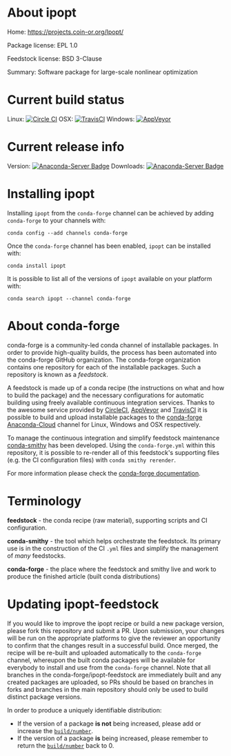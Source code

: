 About ipopt
===========

Home: https://projects.coin-or.org/Ipopt/

Package license: EPL 1.0

Feedstock license: BSD 3-Clause

Summary: Software package for large-scale nonlinear optimization



Current build status
====================

Linux: [![Circle CI](https://circleci.com/gh/conda-forge/ipopt-feedstock.svg?style=shield)](https://circleci.com/gh/conda-forge/ipopt-feedstock)
OSX: [![TravisCI](https://travis-ci.org/conda-forge/ipopt-feedstock.svg?branch=master)](https://travis-ci.org/conda-forge/ipopt-feedstock)
Windows: [![AppVeyor](https://ci.appveyor.com/api/projects/status/github/conda-forge/ipopt-feedstock?svg=True)](https://ci.appveyor.com/project/conda-forge/ipopt-feedstock/branch/master)

Current release info
====================
Version: [![Anaconda-Server Badge](https://anaconda.org/conda-forge/ipopt/badges/version.svg)](https://anaconda.org/conda-forge/ipopt)
Downloads: [![Anaconda-Server Badge](https://anaconda.org/conda-forge/ipopt/badges/downloads.svg)](https://anaconda.org/conda-forge/ipopt)

Installing ipopt
================

Installing `ipopt` from the `conda-forge` channel can be achieved by adding `conda-forge` to your channels with:

```
conda config --add channels conda-forge
```

Once the `conda-forge` channel has been enabled, `ipopt` can be installed with:

```
conda install ipopt
```

It is possible to list all of the versions of `ipopt` available on your platform with:

```
conda search ipopt --channel conda-forge
```


About conda-forge
=================

conda-forge is a community-led conda channel of installable packages.
In order to provide high-quality builds, the process has been automated into the
conda-forge GitHub organization. The conda-forge organization contains one repository
for each of the installable packages. Such a repository is known as a *feedstock*.

A feedstock is made up of a conda recipe (the instructions on what and how to build
the package) and the necessary configurations for automatic building using freely
available continuous integration services. Thanks to the awesome service provided by
[CircleCI](https://circleci.com/), [AppVeyor](http://www.appveyor.com/)
and [TravisCI](https://travis-ci.org/) it is possible to build and upload installable
packages to the [conda-forge](https://anaconda.org/conda-forge)
[Anaconda-Cloud](http://docs.anaconda.org/) channel for Linux, Windows and OSX respectively.

To manage the continuous integration and simplify feedstock maintenance
[conda-smithy](http://github.com/conda-forge/conda-smithy) has been developed.
Using the ``conda-forge.yml`` within this repository, it is possible to re-render all of
this feedstock's supporting files (e.g. the CI configuration files) with ``conda smithy rerender``.

For more information please check the [conda-forge documentation](https://conda-forge.org/docs/).

Terminology
===========

**feedstock** - the conda recipe (raw material), supporting scripts and CI configuration.

**conda-smithy** - the tool which helps orchestrate the feedstock.
                   Its primary use is in the construction of the CI ``.yml`` files
                   and simplify the management of *many* feedstocks.

**conda-forge** - the place where the feedstock and smithy live and work to
                  produce the finished article (built conda distributions)


Updating ipopt-feedstock
========================

If you would like to improve the ipopt recipe or build a new
package version, please fork this repository and submit a PR. Upon submission,
your changes will be run on the appropriate platforms to give the reviewer an
opportunity to confirm that the changes result in a successful build. Once
merged, the recipe will be re-built and uploaded automatically to the
`conda-forge` channel, whereupon the built conda packages will be available for
everybody to install and use from the `conda-forge` channel.
Note that all branches in the conda-forge/ipopt-feedstock are
immediately built and any created packages are uploaded, so PRs should be based
on branches in forks and branches in the main repository should only be used to
build distinct package versions.

In order to produce a uniquely identifiable distribution:
 * If the version of a package **is not** being increased, please add or increase
   the [``build/number``](http://conda.pydata.org/docs/building/meta-yaml.html#build-number-and-string).
 * If the version of a package **is** being increased, please remember to return
   the [``build/number``](http://conda.pydata.org/docs/building/meta-yaml.html#build-number-and-string)
   back to 0.